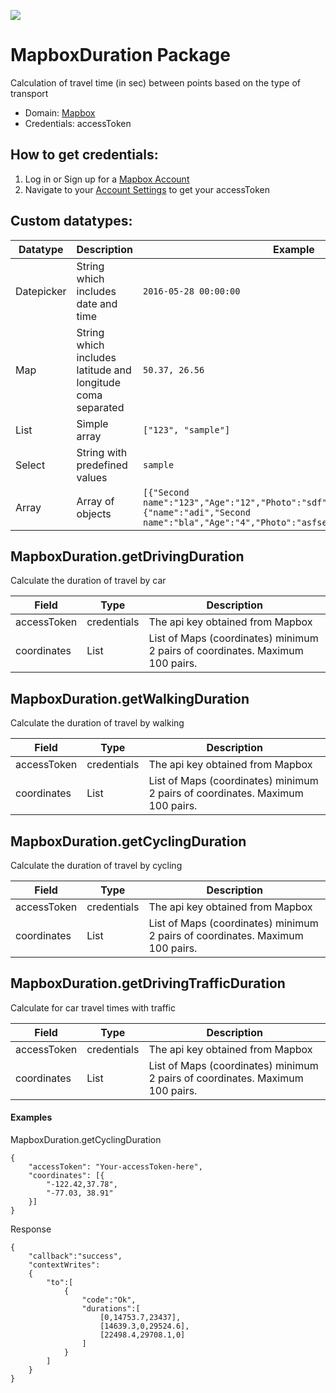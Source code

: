 [![](https://scdn.rapidapi.com/RapidAPI_banner.png)](https://rapidapi.com/package/MapboxDuration/functions?utm_source=RapidAPIGitHub_MapboxDurationFunctions&utm_medium=button&utm_content=RapidAPI_GitHub)

# MapboxDuration Package
Calculation of travel time (in sec) between points based on the type of transport
* Domain: [Mapbox](https://www.mapbox.com)
* Credentials: accessToken

## How to get credentials:
1. Log in or Sign up for a [Mapbox Account](https://www.mapbox.com/signup/)
2. Navigate to your [Account Settings](https://www.mapbox.com/studio/account/tokens/) to get your accessToken
 
## Custom datatypes: 
 |Datatype|Description|Example
 |--------|-----------|----------
 |Datepicker|String which includes date and time|```2016-05-28 00:00:00```
 |Map|String which includes latitude and longitude coma separated|```50.37, 26.56```
 |List|Simple array|```["123", "sample"]``` 
 |Select|String with predefined values|```sample```
 |Array|Array of objects|```[{"Second name":"123","Age":"12","Photo":"sdf","Draft":"sdfsdf"},{"name":"adi","Second name":"bla","Age":"4","Photo":"asfserwe","Draft":"sdfsdf"}] ```
 
## MapboxDuration.getDrivingDuration
Сalculate the duration of travel by car

| Field      | Type       | Description
|------------|------------|----------
| accessToken| credentials| The api key obtained from Mapbox
| coordinates| List       | List of Maps (coordinates) minimum 2 pairs of coordinates. Maximum 100 pairs.

## MapboxDuration.getWalkingDuration
Сalculate the duration of travel by walking

| Field      | Type       | Description
|------------|------------|----------
| accessToken| credentials| The api key obtained from Mapbox
| coordinates| List       | List of Maps (coordinates) minimum 2 pairs of coordinates. Maximum 100 pairs.

## MapboxDuration.getCyclingDuration
Сalculate the duration of travel by cycling

| Field      | Type       | Description
|------------|------------|----------
| accessToken| credentials| The api key obtained from Mapbox
| coordinates| List       | List of Maps (coordinates) minimum 2 pairs of coordinates. Maximum 100 pairs.

## MapboxDuration.getDrivingTrafficDuration
Сalculate for car travel times with traffic

| Field      | Type       | Description
|------------|------------|----------
| accessToken| credentials| The api key obtained from Mapbox
| coordinates| List       | List of Maps (coordinates) minimum 2 pairs of coordinates. Maximum 100 pairs.

#### Examples
MapboxDuration.getCyclingDuration
```code
{
    "accessToken": "Your-accessToken-here",
    "coordinates": [{
        "-122.42,37.78",
        "-77.03, 38.91"
    }]
}
```
Response
```code
{
    "callback":"success",
    "contextWrites":
    {
        "to":[
            {
                "code":"Ok",
                "durations":[
                    [0,14753.7,23437],
                    [14639.3,0,29524.6],
                    [22498.4,29708.1,0]
                ]
            }
        ]
    }
}
```
